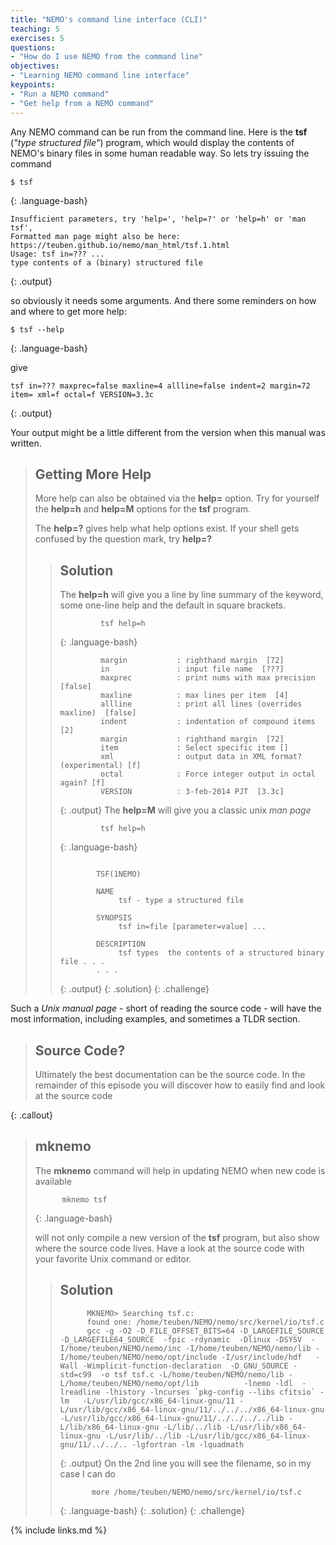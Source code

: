 ```yaml
---
title: "NEMO's command line interface (CLI)"
teaching: 5
exercises: 5
questions:
- "How do I use NEMO from the command line"
objectives:
- "Learning NEMO command line interface"
keypoints:
- "Run a NEMO command"
- "Get help from a NEMO command"
---
```



Any NEMO command can be run from the command line. Here is the **tsf** (*"type structured file"*) program,
which would display the contents of NEMO's binary files in some human readable way. So lets try issuing
the command

~~~
$ tsf 
~~~
{: .language-bash}

~~~
Insufficient parameters, try 'help=', 'help=?' or 'help=h' or 'man tsf',
Formatted man page might also be here: https://teuben.github.io/nemo/man_html/tsf.1.html
Usage: tsf in=??? ...
type contents of a (binary) structured file
~~~
{: .output}

so obviously it needs some arguments. And there some reminders on how and where to get more help:

~~~
$ tsf --help
~~~
{: .language-bash}

give

~~~
tsf in=??? maxprec=false maxline=4 allline=false indent=2 margin=72 item= xml=f octal=f VERSION=3.3c
~~~
{: .output}

Your output might be a little different from the version when this manual was written.

> ## Getting More Help
>
> More help can also be obtained via the **help=** option. Try for yourself the **help=h** and
> **help=M** options for the **tsf** program.
>
> The **help=?** gives help what help options exist. If your shell gets confused by the question
> mark, try **help=\?**
>
> > ## Solution
> > The **help=h** will give you a line by line summary of the keyword, some one-line help
> > and the default in square brackets.
> > ~~~
> >          tsf help=h
> > ~~~
> > {: .language-bash}
> > ~~~
> >          margin           : righthand margin  [72]
> >          in               : input file name  [???]
> >          maxprec          : print nums with max precision  [false]
> >          maxline          : max lines per item  [4]
> >          allline          : print all lines (overrides maxline)  [false]
> >          indent           : indentation of compound items  [2]
> >          margin           : righthand margin  [72]
> >          item             : Select specific item []
> >          xml              : output data in XML format? (experimental) [f]
> >          octal            : Force integer output in octal again? [f]
> >          VERSION          : 3-feb-2014 PJT  [3.3c]
> > ~~~
> > {: .output}
> > The **help=M** will give you a classic unix *man page*
> > ~~~
> >          tsf help=h
> > ~~~
> > {: .language-bash}
> > ~~~
> >
> >         TSF(1NEMO)
> > 
> >         NAME
> >              tsf - type a structured file
> > 
> >         SYNOPSIS
> >              tsf in=file [parameter=value] ...
> > 
> >         DESCRIPTION
> >              tsf types  the contents of a structured binary file . . .
> >         . . .
> > ~~~
> > {: .output}
> {: .solution}
{: .challenge}

Such a *Unix manual page* - short of reading the source code - will have the most information,
including examples, and sometimes a TLDR section.

> ## Source Code?
>
>  Ultimately the best documentation can be the source code. In the remainder of this episode
>  you will discover how to easily find and look at the source code
>
{: .callout}


> ## mknemo
>
> The **mknemo** command will help in updating NEMO when new code is available
> ~~~
>       mknemo tsf
> ~~~
> {: .language-bash}
>
> will not only compile a new version of the **tsf** program, but also show where the
> source code lives. Have a look at the source code with your favorite Unix command or editor.
>
> > ## Solution
> >
> > ~~~
> >       MKNEMO> Searching tsf.c: 
> >       found one: /home/teuben/NEMO/nemo/src/kernel/io/tsf.c
> >       gcc -g -O2 -D_FILE_OFFSET_BITS=64 -D_LARGEFILE_SOURCE -D_LARGEFILE64_SOURCE  -fpic -rdynamic  -Dlinux -DSYSV  -I/home/teuben/NEMO/nemo/inc -I/home/teuben/NEMO/nemo/lib -I/home/teuben/NEMO/nemo/opt/include -I/usr/include/hdf   -Wall -Wimplicit-function-declaration  -D_GNU_SOURCE -std=c99  -o tsf tsf.c -L/home/teuben/NEMO/nemo/lib -L/home/teuben/NEMO/nemo/opt/lib          -lnemo -ldl  -lreadline -lhistory -lncurses `pkg-config --libs cfitsio` -lm   -L/usr/lib/gcc/x86_64-linux-gnu/11 -L/usr/lib/gcc/x86_64-linux-gnu/11/../../../x86_64-linux-gnu -L/usr/lib/gcc/x86_64-linux-gnu/11/../../../../lib -L/lib/x86_64-linux-gnu -L/lib/../lib -L/usr/lib/x86_64-linux-gnu -L/usr/lib/../lib -L/usr/lib/gcc/x86_64-linux-gnu/11/../../.. -lgfortran -lm -lquadmath 
> >
> > ~~~
> > {: .output}
> > On the 2nd line you will see the filename, so in my case I can do
> > 
> > ~~~
> >        more /home/teuben/NEMO/nemo/src/kernel/io/tsf.c
> > ~~~
> > {: .language-bash}
> {: .solution}
{: .challenge}





{% include links.md %}

